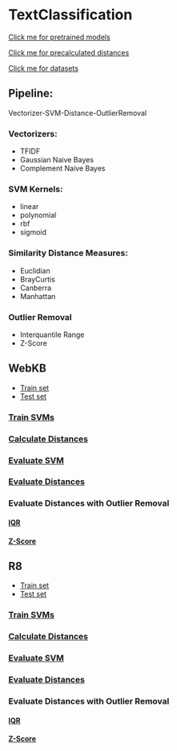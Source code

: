 # TextClassification
[Click me for pretrained models](https://drive.google.com/drive/folders/1cePGZH7ZBIFJY6ovKi1uaTbKEKwmKbvd?usp=sharing)

[Click me for precalculated distances](https://drive.google.com/drive/folders/1lE3CcYC0wcI3x6nUqgKryyMKaEo3UyB0?usp=sharing)

[Click me for datasets](https://drive.google.com/drive/folders/1p3-IeJ1MMAdtjBEtOj3RMIvuYtaGkjpi)
## Pipeline:
Vectorizer-SVM-Distance-OutlierRemoval

### Vectorizers:
* TFIDF
* Gaussian Naive Bayes
* Complement Naive Bayes

### SVM Kernels:
* linear
* polynomial
* rbf
* sigmoid
 
### Similarity Distance Measures:
* Euclidian
* BrayCurtis
* Canberra
* Manhattan

### Outlier Removal
* Interquantile Range
* Z-Score

## WebKB

* [Train set](https://drive.google.com/file/d/1gGMMNFANv59ENBzw2e0SyvG_Ycx04xXX/view?usp=sharing)
* [Test set](https://drive.google.com/file/d/1gGMMNFANv59ENBzw2e0SyvG_Ycx04xXX/view?usp=sharing)

### [Train SVMs](https://github.com/ArelyA/TextClassification/blob/main/webkb_train_SVM.ipynb)

### [Calculate Distances](https://github.com/ArelyA/TextClassification/blob/main/webkb_distances.ipynb)

### [Evaluate SVM](https://github.com/ArelyA/TextClassification/blob/main/webkb_evaluate_SVM.ipynb)

### [Evaluate Distances](https://github.com/ArelyA/TextClassification/blob/main/webkb_evaluate_distances.ipynb)

### Evaluate Distances with Outlier Removal
#### [IQR](https://github.com/ArelyA/TextClassification/blob/main/webkb_evaluate_distances_IQR.ipynb)
#### [Z-Score](https://github.com/ArelyA/TextClassification/blob/main/webkb_evaluate_distances_Z.ipynb)

## R8
* [Train set](https://drive.google.com/file/d/1kXCjpY0YD_e7dCwNU3ZdYambgf0RYErm/view?usp=sharing)
* [Test set](https://drive.google.com/file/d/1sRj3CyoJ9KfCF3mPFQHY5_oVPRekmjHH/view?usp=sharing)

### [Train SVMs](https://github.com/ArelyA/TextClassification/blob/main/r8_train_SVM.ipynb)

### [Calculate Distances](https://github.com/ArelyA/TextClassification/blob/main/r8_distances.ipynb)

### [Evaluate SVM](https://github.com/ArelyA/TextClassification/blob/main/r8_evaluate_SVM.ipynb)

### [Evaluate Distances](https://github.com/ArelyA/TextClassification/blob/main/r8_evaluate_distances.ipynb)

### Evaluate Distances with Outlier Removal
#### [IQR](https://github.com/ArelyA/TextClassification/blob/main/r8_evaluate_distances_IQR.ipynb)
#### [Z-Score](https://github.com/ArelyA/TextClassification/blob/main/r8_evaluate_distances_Z.ipynb)
